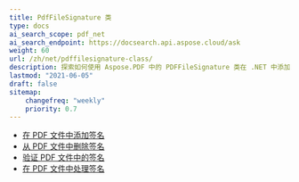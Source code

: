 ```yaml
---
title: PdfFileSignature 类
type: docs
ai_search_scope: pdf_net
ai_search_endpoint: https://docsearch.api.aspose.cloud/ask
weight: 60
url: /zh/net/pdffilesignature-class/
description: 探索如何使用 Aspose.PDF 中的 PDFFileSignature 类在 .NET 中添加、验证和删除 PDF 文档中的数字签名。
lastmod: "2021-06-05"
draft: false
sitemap:
    changefreq: "weekly"
    priority: 0.7
---
```

- [在 PDF 文件中添加签名](/pdf/net/add-signature-in-pdf/)
- [从 PDF 文件中删除签名](/pdf/net/remove-signature-from-pdf/)
- [验证 PDF 文件中的签名](/pdf/net/verify-signature-in-pdf/)
- [在 PDF 文件中处理签名](/pdf/net/add-signature-in-pdf/)